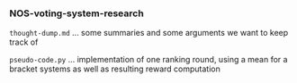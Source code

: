 ### NOS-voting-system-research

`thought-dump.md` ... some summaries and some arguments we want to keep track of

`pseudo-code.py` ... implementation of one ranking round, using a mean for a bracket systems as well as resulting reward computation
